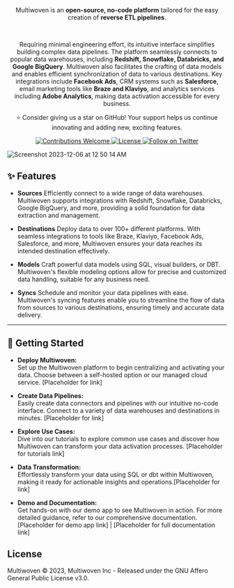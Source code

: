 <p align="center">Multiwoven is an <b>open-source, no-code platform</b> tailored for the easy creation of <b>reverse ETL pipelines</b>. </p>
<br />
<p align="center">
Requiring minimal engineering effort, its intuitive interface simplifies building complex data pipelines. The platform seamlessly connects to popular data warehouses, including <b>Redshift, Snowflake, Databricks, and Google BigQuery</b>. Multiwoven also facilitates the crafting of data models and enables efficient synchronization of data to various destinations. Key integrations include <b>Facebook Ads</b>, CRM systems such as <b>Salesforce</b>, email marketing tools like <b>Braze and Klaviyo</b>, and analytics services including <b>Adobe Analytics</b>, making data activation accessible for every business.
</p>

<p align="center">⭐ Consider giving us a star on GitHub! Your support helps us continue innovating and adding new, exciting features.</p>

<p align="center">
  <!-- Contributions Welcome Badge -->
   <a href="https://github.com/Multiwoven/multiwoven">
      <img src="https://img.shields.io/badge/Contributions-welcome-brightgreen.svg" alt="Contributions Welcome">
   </a>
   <!-- License Badge -->
   <a href="https://github.com/Multiwoven/multiwoven/blob/main/LICENSE">
      <img src="https://img.shields.io/badge/license-AGPLv3-purple" alt="License">
   </a>
   <!-- Follow on Twitter Badge -->
   <a href="https://twitter.com/multiwoven">
      <img src="https://img.shields.io/twitter/follow/[YourTwitterHandle].svg?style=social&label=Follow" alt="Follow on Twitter">
   </a>
</p>


<img alt="Screenshot 2023-12-06 at 12 50 14 AM" src="https://github.com/Multiwoven/multiwoven/assets/1298480/8ed5e37e-cba4-4b74-9f70-9c2bbbc11524">

## ✨ Features
- **Sources**
Efficiently connect to a wide range of data warehouses. Multiwoven supports integrations with Redshift, Snowflake, Databricks, Google BigQuery, and more, providing a solid foundation for data extraction and management.

- **Destinations**
Deploy data to over 100+ different platforms. With seamless integrations to tools like Braze, Klaviyo, Facebook Ads, Salesforce, and more, Multiwoven ensures your data reaches its intended destination effectively.

- **Models**
Craft powerful data models using SQL, visual builders, or DBT. Multiwoven's flexible modeling options allow for precise and customized data handling, suitable for any business need.

- **Syncs**
Schedule and monitor your data pipelines with ease. Multiwoven's syncing features enable you to streamline the flow of data from sources to various destinations, ensuring timely and accurate data delivery.

<hr>

## 🚀 Getting Started

- **Deploy Multiwoven:**  
  Set up the Multiwoven platform to begin centralizing and activating your data. Choose between a self-hosted option or our managed cloud service. [Placeholder for link]

- **Create Data Pipelines:**  
  Easily create data connectors and pipelines with our intuitive no-code interface. Connect to a variety of data warehouses and destinations in minutes. [Placeholder for link]

- **Explore Use Cases:**  
  Dive into our tutorials to explore common use cases and discover how Multiwoven can transform your data activation processes. [Placeholder for tutorials link]

- **Data Transformation:**  
  Effortlessly transform your data using SQL or dbt within Multiwoven, making it ready for actionable insights and operations.[Placeholder for link]

- **Demo and Documentation:**  
  Get hands-on with our demo app to see Multiwoven in action. For more detailed guidance, refer to our comprehensive documentation. [Placeholder for demo app link] | [Placeholder for full documentation link]

## License
Multiwoven © 2023, Multiwoven Inc - Released under the GNU Affero General Public License v3.0.
